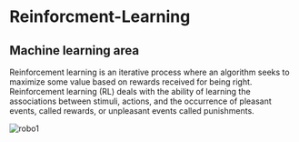 # Reinforcment-Learning
## Machine learning area 
Reinforcement learning is an iterative process where an algorithm seeks to maximize some value based on rewards received for being right. Reinforcement learning (RL) deals with the ability of learning the associations between stimuli, actions, and the occurrence of pleasant events, called rewards, or unpleasant events called punishments.


![robo1](https://user-images.githubusercontent.com/92337987/177013341-6031c641-a349-408d-931e-23fce2451138.png)
